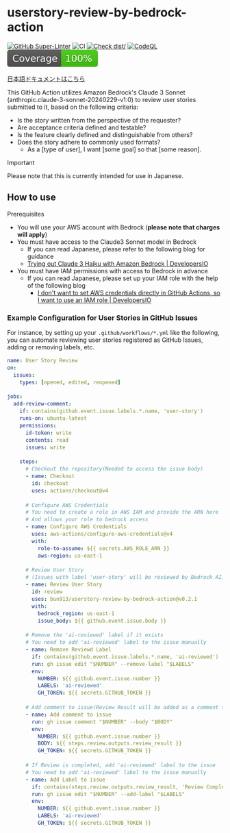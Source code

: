 # userstory-review-by-bedrock-action

[![GitHub Super-Linter](https://github.com/actions/typescript-action/actions/workflows/linter.yml/badge.svg)](https://github.com/super-linter/super-linter)
![CI](https://github.com/actions/typescript-action/actions/workflows/ci.yml/badge.svg)
[![Check dist/](https://github.com/actions/typescript-action/actions/workflows/check-dist.yml/badge.svg)](https://github.com/actions/typescript-action/actions/workflows/check-dist.yml)
[![CodeQL](https://github.com/actions/typescript-action/actions/workflows/codeql-analysis.yml/badge.svg)](https://github.com/actions/typescript-action/actions/workflows/codeql-analysis.yml)
[![Coverage](./badges/coverage.svg)](./badges/coverage.svg)

[日本語ドキュメントはこちら](./docs/README.ja.md)

This GitHub Action utilizes Amazon Bedrock's Claude 3 Sonnet
(anthropic.claude-3-sonnet-20240229-v1:0) to review user stories submitted to
it, based on the following criteria:

- Is the story written from the perspective of the requester?
- Are acceptance criteria defined and testable?
- Is the feature clearly defined and distinguishable from others?
- Does the story adhere to commonly used formats?
  - As a [type of user], I want [some goal] so that [some reason].

> [!IMPORTANT]
>
> Please note that this is currently intended for use in Japanese.

## How to use

Prerequisites

- You will use your AWS account with Bedrock (**please note that charges will
  apply**)
- You must have access to the Claude3 Sonnet model in Bedrock
  - If you can read Japanese, please refer to the following blog for guidance
  - [Trying out Claude 3 Haiku with Amazon Bedrock | DevelopersIO](https://dev.classmethod.jp/articles/claude-3-haiku-bedrock/)
- You must have IAM permissions with access to Bedrock in advance
  - If you can read Japanese, please set up your IAM role with the help of the
    following blog
    - [I don't want to set AWS credentials directly in GitHub Actions, so I want to use an IAM role | DevelopersIO](https://dev.classmethod.jp/articles/github-actions-aws-sts-credentials-iamrole/)

### Example Configuration for User Stories in GitHub Issues

For instance, by setting up your `.github/workflows/*.yml` like the following,
you can automate reviewing user stories registered as GitHub Issues, adding or
removing labels, etc.

```yml
name: User Story Review
on:
  issues:
    types: [opened, edited, reopened]

jobs:
  add-review-comment:
    if: contains(github.event.issue.labels.*.name, 'user-story')
    runs-on: ubuntu-latest
    permissions:
      id-token: write
      contents: read
      issues: write

    steps:
      # Checkout the repository(Needed to access the issue body)
      - name: Checkout
        id: checkout
        uses: actions/checkout@v4

      # Configure AWS Credentials
      # You need to create a role in AWS IAM and provide the ARN here
      # And allows your role to bedrock access
      - name: Configure AWS Credentials
        uses: aws-actions/configure-aws-credentials@v4
        with:
          role-to-assume: ${{ secrets.AWS_ROLE_ARN }}
          aws-region: us-east-1

      # Review User Story
      # (Issues with label 'user-story' will be reviewed by Bedrock AI)
      - name: Review User Story
        id: review
        uses: bun913/userstory-review-by-bedrock-action@v0.2.1
        with:
          bedrock_region: us-east-1
          issue_body: ${{ github.event.issue.body }}

      # Remove the 'ai-reviewed' label if it exists
      # You need to add 'ai-reviewed' label to the issue manually
      - name: Remove Reviewd Label
        if: contains(github.event.issue.labels.*.name, 'ai-reviewed')
        run: gh issue edit "$NUMBER" --remove-label "$LABELS"
        env:
          NUMBER: ${{ github.event.issue.number }}
          LABELS: 'ai-reviewed'
          GH_TOKEN: ${{ secrets.GITHUB_TOKEN }}

      # Add comment to issue(Review Result will be added as a comment to the issue)
      - name: Add comment to issue
        run: gh issue comment "$NUMBER" --body "$BODY"
        env:
          NUMBER: ${{ github.event.issue.number }}
          BODY: ${{ steps.review.outputs.review_result }}
          GH_TOKEN: ${{ secrets.GITHUB_TOKEN }}

      # If Review is completed, add 'ai-reviewed' label to the issue
      # You need to add 'ai-reviewed' label to the issue manually
      - name: Add Label to issue
        if: contains(steps.review.outputs.review_result, 'Review Completed.')
        run: gh issue edit "$NUMBER" --add-label "$LABELS"
        env:
          NUMBER: ${{ github.event.issue.number }}
          LABELS: 'ai-reviewed'
          GH_TOKEN: ${{ secrets.GITHUB_TOKEN }}
```
